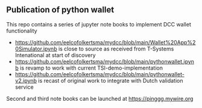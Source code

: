 ## Publication of python wallet  
This repo contains a series of jupyter note books to implement DCC wallet functionality

- https://github.com/eelcofolkertsma/mydcc/blob/main/Wallet%20App%20Simulator.ipynb is close to source as received from T-Systems Intenational at start of discovery
- https://github.com/eelcofolkertsma/mydcc/blob/main/pythonwallet.ipynb is revamp to work with current TSI-demo-implementation
- https://github.com/eelcofolkertsma/mydcc/blob/main/pythonwallet-v2.ipynb is recast of original work to integrate with Dutch validation service

Second and third note books can be launched at https://pinggg.mywire.org
